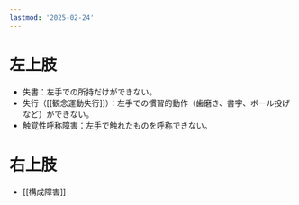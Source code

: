 ```yaml
---
lastmod: '2025-02-24'
---
```


# 左上肢

- 失書：左手での所持だけができない。
- 失行（[[観念運動失行]]）：左手での慣習的動作（歯磨き、書字、ボール投げなど）ができない。
- 触覚性呼称障害：左手で触れたものを呼称できない。

# 右上肢

- [[構成障害]]
